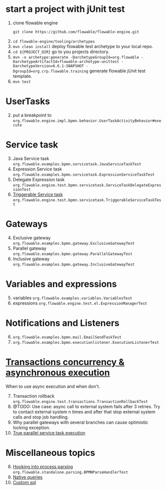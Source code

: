 # start a project with jUnit test
1. clone flowable engine
    ```
    git clone https://github.com/flowable/flowable-engine.git
    ```
1. ```cd flowable-engine/tooling/archetypes```
1. ```mvn clean install``` deploy flowable test archetype to your local repo.
1. ```cd ${PROJECT_DIR}``` go to you projects directory.
1. ```mvn -o archetype:generate -DarchetypeGroupId=org.flowable -DarchetypeArtifactId=flowable-archetype-unittest -DarchetypeVersion=6.6.1-SNAPSHOT -DgroupId=org.crp.flowable.training``` generate flowable jUnit test template.
1. ```mvn test```

# UserTasks

2. put a breakpoint to `org.flowable.engine.impl.bpmn.behavior.UserTaskActivityBehavior#execute`

# Service task

3. Java Service task ```org.flowable.examples.bpmn.servicetask.JavaServiceTaskTest```
3. Expression Service task ```org.flowable.examples.bpmn.servicetask.ExpressionServiceTaskTest```
3. Delegate Expression task ```org.flowable.engine.test.bpmn.servicetask.ServiceTaskDelegateExpressionTest```
3. [Triggerable Service task](https://flowable.com/open-source/docs/bpmn/ch07b-BPMN-Constructs/#triggerable)  ```org.flowable.engine.test.bpmn.servicetask.TriggerableServiceTaskTest```

# Gateways

4. Exclusive gateway ```org.flowable.examples.bpmn.gateway.ExclusiveGatewayTest```
4. Parallel gateway ```org.flowable.examples.bpmn.gateway.ParallelGatewayTest```
4. Inclusive gateway ```org.flowable.examples.bpmn.gateway.InclusiveGatewayTest```

# Variables and expressions

5. variables ```org.flowable.examples.variables.VariablesTest```
5. expressions ```org.flowable.engine.test.el.ExpressionManagerTest```

# Notifications and Listeners

6. ```org.flowable.examples.bpmn.mail.EmailSendTaskTest```
6. ```org.flowable.examples.bpmn.executionlistener.ExecutionListenerTest```

# [Transactions concurrency & asynchronous execution](https://flowable.com/open-source/docs/bpmn/ch07b-BPMN-Constructs/#transactions-and-concurrency)

When to use async execution and when don't.

7. Transaction rollback ```org.flowable.engine.test.transactions.TransactionRollbackTest```
7. @TODO: Use case: async call to external system fails after 3 retries. Try to contact external system n times and after that stop external system calls and stop job handling.
7. Why parallel gateways with several branches can cause optimistic locking exception.
7. [True parallel service task execution](https://blog.flowable.org/2020/08/06/true-parallel-service-task-execution-with-flowable/)

# Miscellaneous topics

8. [Hooking into process parsing](https://flowable.com/open-source/docs/bpmn/ch18-Advanced/#hooking-into-process-parsing) ```org.flowable.standalone.parsing.BPMNParseHandlerTest```
8. [Native queries](https://flowable.com/open-source/docs/bpmn/ch04-API/#query-api)
8. [Custom sql](https://flowable.com/open-source/docs/bpmn/ch18-Advanced/#execute-custom-sql)